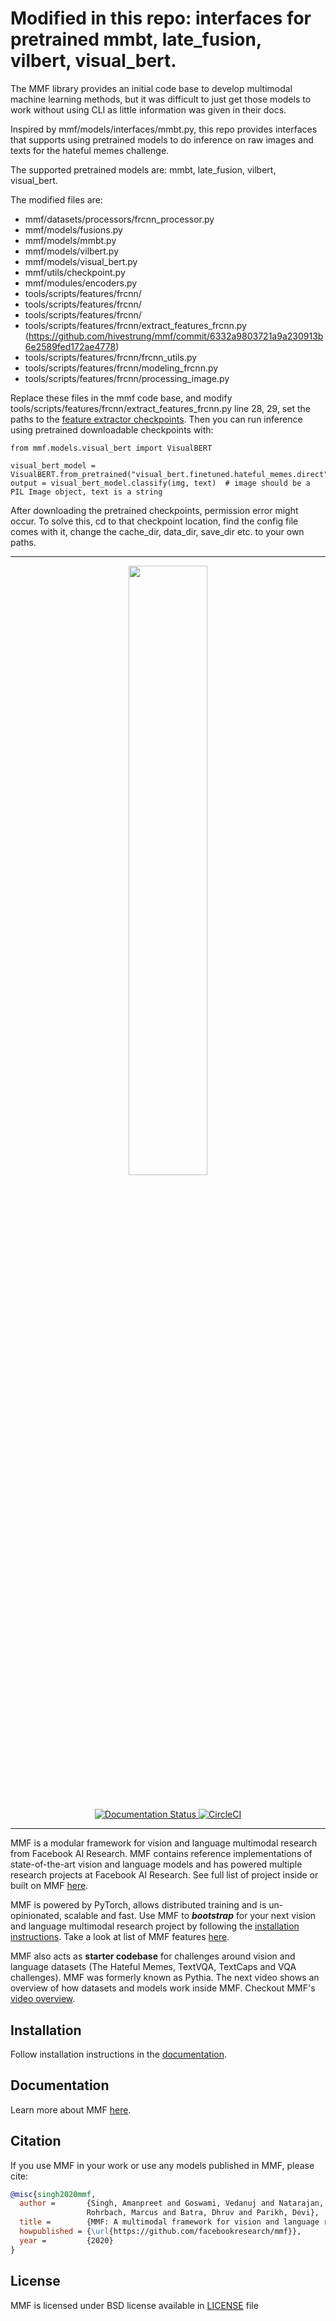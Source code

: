 # Modified in this repo: interfaces for pretrained mmbt, late_fusion, vilbert, visual_bert.

The MMF library provides an initial code base to develop multimodal machine learning methods, but it was difficult to just get those models to work without using CLI as little information was given in their docs. 

Inspired by mmf/models/interfaces/mmbt.py, this repo provides interfaces that supports using pretrained models to do inference on raw images and texts for the hateful memes challenge.

The supported pretrained models are: mmbt, late_fusion, vilbert, visual_bert.

The modified files are:

- mmf/datasets/processors/frcnn_processor.py
- mmf/models/fusions.py
- mmf/models/mmbt.py
- mmf/models/vilbert.py
- mmf/models/visual_bert.py
- mmf/utils/checkpoint.py
- mmf/modules/encoders.py
- tools/scripts/features/frcnn/
- tools/scripts/features/frcnn/
- tools/scripts/features/frcnn/
- tools/scripts/features/frcnn/extract_features_frcnn.py (https://github.com/hivestrung/mmf/commit/6332a9803721a9a230913b6e2589fed172ae4778)
- tools/scripts/features/frcnn/frcnn_utils.py
- tools/scripts/features/frcnn/modeling_frcnn.py
- tools/scripts/features/frcnn/processing_image.py

Replace these files in the mmf code base, and modify tools/scripts/features/frcnn/extract_features_frcnn.py line 28, 29, set the paths to the [feature extractor checkpoints](https://drive.google.com/drive/folders/1Kj6U-YeHrcuuWjbxtYGSttxvoDZVHxyA?usp=sharing). Then you can run inference using pretrained downloadable checkpoints with:

```
from mmf.models.visual_bert import VisualBERT

visual_bert_model = VisualBERT.from_pretrained("visual_bert.finetuned.hateful_memes.direct")
output = visual_bert_model.classify(img, text)  # image should be a PIL Image object, text is a string
```

After downloading the pretrained checkpoints, permission error might occur. To solve this, cd to that checkpoint location, find the config file comes with it, change the cache_dir, data_dir, save_dir etc. to your own paths. 

---

<div align="center">
<img src="https://mmf.sh/img/logo.svg" width="50%"/>
</div>

#

<div align="center">
  <a href="https://mmf.sh/docs">
  <img alt="Documentation Status" src="https://readthedocs.org/projects/mmf/badge/?version=latest"/>
  </a>
  <a href="https://circleci.com/gh/facebookresearch/mmf">
  <img alt="CircleCI" src="https://circleci.com/gh/facebookresearch/mmf.svg?style=svg"/>
  </a>
</div>

---

MMF is a modular framework for vision and language multimodal research from Facebook AI Research. MMF contains reference implementations of state-of-the-art vision and language models and has powered multiple research projects at Facebook AI Research. See full list of project inside or built on MMF [here](https://mmf.sh/docs/notes/projects).

MMF is powered by PyTorch, allows distributed training and is un-opinionated, scalable and fast. Use MMF to **_bootstrap_** for your next vision and language multimodal research project by following the [installation instructions](https://mmf.sh/docs/getting_started/installation). Take a look at list of MMF features [here](https://mmf.sh/docs/getting_started/features).

MMF also acts as **starter codebase** for challenges around vision and
language datasets (The Hateful Memes, TextVQA, TextCaps and VQA challenges). MMF was formerly known as Pythia. The next video shows an overview of how datasets and models work inside MMF. Checkout MMF's [video overview](https://mmf.sh/docs/getting_started/video_overview).


## Installation

Follow installation instructions in the [documentation](https://mmf.sh/docs/getting_started/installation).

## Documentation

Learn more about MMF [here](https://mmf.sh/docs).

## Citation

If you use MMF in your work or use any models published in MMF, please cite:

```bibtex
@misc{singh2020mmf,
  author =       {Singh, Amanpreet and Goswami, Vedanuj and Natarajan, Vivek and Jiang, Yu and Chen, Xinlei and Shah, Meet and
                 Rohrbach, Marcus and Batra, Dhruv and Parikh, Devi},
  title =        {MMF: A multimodal framework for vision and language research},
  howpublished = {\url{https://github.com/facebookresearch/mmf}},
  year =         {2020}
}
```

## License

MMF is licensed under BSD license available in [LICENSE](LICENSE) file
